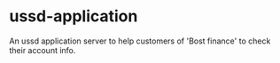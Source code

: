 # ussd-application
An ussd application server to help customers of 'Bost finance' to check their account info.
